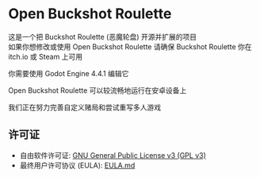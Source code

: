 # Open Buckshot Roulette
这是一个把 Buckshot Roulette (恶魔轮盘) 开源并扩展的项目  
如果你想修改或使用 Open Buckshot Roulette 请确保 Buckshot Roulette 你在 itch.io 或 Steam 上可用

你需要使用 Godot Engine 4.4.1 编辑它  

Open Buckshot Roulette 可以较流畅地运行在安卓设备上  

我们正在努力完善自定义赌局和尝试重写多人游戏

## 许可证
- 自由软件许可证: [GNU General Public License v3 (GPL v3)](LICENSE)
- 最终用户许可协议 (EULA): [EULA.md](EULA.md)
